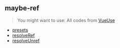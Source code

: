 ## maybe-ref
> You might want to use:
> All codes from [VueUse](https://github.com/vueuse/vueuse)

<!-- FUNCTIONS START -->
- [presets](src/presets/index.md)
- [resolveRef](src/resolve-ref/index.md)
- [resolveUnref](src/resolve-unref/index.md)

